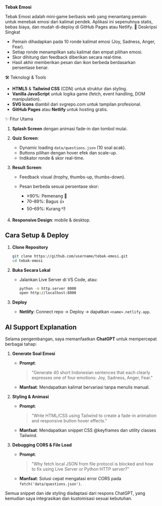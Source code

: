 **Tebak Emosi**

Tebak Emosi adalah mini‑game berbasis web yang menantang pemain untuk menebak emosi dari kalimat pendek. Aplikasi ini sepenuhnya statis, bebas biaya, dan mudah di‑deploy di GitHub Pages atau Netlify.
🎯 Deskripsi Singkat
* Pemain dihadapkan pada 10 ronde kalimat emosi (Joy, Sadness, Anger, Fear).
* Setiap ronde menampilkan satu kalimat dan empat pilihan emosi.
* Skor dihitung dan feedback diberikan secara real‑time.
* Hasil akhir memberikan pesan dan ikon berbeda berdasarkan persentase benar.
  
🛠️ Teknologi & Tools

* **HTML5** & **Tailwind CSS** (CDN) untuk struktur dan styling.
* **Vanilla JavaScript** untuk logika game (fetch, event handling, DOM manipulation).
* **SVG Icons** diambil dari svgrepo.com untuk tampilan profesional.
* **GitHub Pages** atau **Netlify** untuk hosting gratis.

✨ Fitur Utama

1. **Splash Screen** dengan animasi fade-in dan tombol mulai.
2. **Quiz Screen**:

   * Dynamic loading `data/questions.json` (10 soal acak).
   * Buttons pilihan dengan hover efek dan scale-up.
   * Indikator ronde & skor real-time.
3. **Result Screen**:

   * Feedback visual (trophy, thumbs-up, thumbs-down).
   * Pesan berbeda sesuai persentase skor:

     * ≥90%: Pemenang 🎉
     * 70–89%: Bagus 👍
     * 50–69%: Kurang 👎
4. **Responsive Design**: mobile & desktop.


##  Cara Setup & Deploy

1. **Clone Repository**

   ```bash
   git clone https://github.com/username/tebak-emosi.git
   cd tebak-emosi
   ```
2. **Buka Secara Lokal**

   * Jalankan Live Server di VS Code, atau:

     ```bash
     python -m http.server 8000
     open http://localhost:8000
     ```
3. **Deploy**

   * **Netlify**: Connect repo → Deploy → dapatkan `<name>.netlify.app`.


##  AI Support Explanation

Selama pengembangan, saya memanfaatkan **ChatGPT** untuk mempercepat berbagai tahap:

1. **Generate Soal Emosi**
   * **Prompt**:
     > "Generate 40 short Indonesian sentences that each clearly expresses one of four emotions: Joy, Sadness, Anger, Fear."
   * **Manfaat**: Mendapatkan kalimat bervariasi tanpa menulis manual.

2. **Styling & Animasi**
   * **Prompt**:
     > "Write HTML/CSS using Tailwind to create a fade-in animation and responsive button hover effects."
   * **Manfaat**: Mendapatkan snippet CSS @keyframes dan utility classes Tailwind.

3. **Debugging CORS & File Load**
   * **Prompt**:
     > "Why fetch local JSON from file protocol is blocked and how to fix using Live Server or Python HTTP server?"
   * **Manfaat**: Solusi cepat mengatasi error CORS pada `fetch('data/questions.json')`.

Semua snippet dan ide styling diadaptasi dari respons ChatGPT, yang kemudian saya integrasikan dan kustomisasi sesuai kebutuhan.
